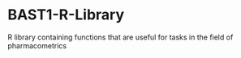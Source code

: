 # BAST1-R-Library
R library containing functions that are useful for tasks in the field of pharmacometrics
